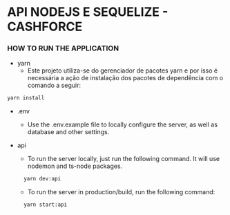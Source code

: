 # API NODEJS E SEQUELIZE - CASHFORCE

### HOW TO RUN THE APPLICATION

- yarn
  - Este projeto utiliza-se do gerenciador de pacotes yarn e por isso é necessária a ação de instalação dos pacotes de dependência com o comando a seguir:

```bash
yarn install
```

- .env

  - Use the .env.example file to locally configure the server, as well as database and other settings.

- api

  - To run the server locally, just run the following command. It will use nodemon and ts-node packages.

  ```bash
    yarn dev:api
  ```

  - To run the server in production/build, run the following command:

  ```bash
    yarn start:api
  ```
